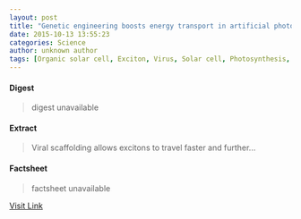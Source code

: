 ```yaml
---
layout: post
title: "Genetic engineering boosts energy transport in artificial photosynthesis"
date: 2015-10-13 13:55:23
categories: Science
author: unknown author
tags: [Organic solar cell, Exciton, Virus, Solar cell, Photosynthesis, Energy, Fluorescence, Applied and interdisciplinary physics, Materials science, Biology, Nature, Physical chemistry, Physical sciences, Chemistry]
---
```



#### Digest
>digest unavailable

#### Extract
>Viral scaffolding allows excitons to travel faster and further...

#### Factsheet
>factsheet unavailable

[Visit Link](http://physicsworld.com/cws/article/news/2015/oct/13/genetic-engineering-boosts-energy-transport-in-artificial-photosynthesis)


